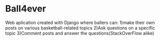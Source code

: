 # Ball4ever
Web aplication created with Django where ballers can: 
1)make their own posts on various basketball-related topics
2)Ask questions on a specific topic
3)Comment posts and answer the questions(StackOverFlow alike)
